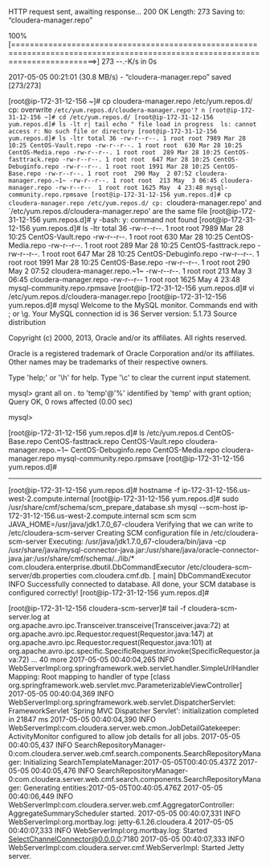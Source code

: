 HTTP request sent, awaiting response... 200 OK
Length: 273
Saving to: “cloudera-manager.repo”

100%[==============================================================================================================================>] 273         --.-K/s   in 0s

2017-05-05 00:21:01 (30.8 MB/s) - “cloudera-manager.repo” saved [273/273]

[root@ip-172-31-12-156 ~]# cp cloudera-manager.repo /etc/yum.repos.d/
cp: overwrite `/etc/yum.repos.d/cloudera-manager.repo'? n
[root@ip-172-31-12-156 ~]# cd /etc/yum.repos.d/
[root@ip-172-31-12-156 yum.repos.d]# ls -lt r| tail
echo " file load in progress 
ls: cannot access r: No such file or directory
[root@ip-172-31-12-156 yum.repos.d]# ls -ltr
total 36
-rw-r--r--. 1 root root 7989 Mar 28 10:25 CentOS-Vault.repo
-rw-r--r--. 1 root root  630 Mar 28 10:25 CentOS-Media.repo
-rw-r--r--. 1 root root  289 Mar 28 10:25 CentOS-fasttrack.repo
-rw-r--r--. 1 root root  647 Mar 28 10:25 CentOS-Debuginfo.repo
-rw-r--r--. 1 root root 1991 Mar 28 10:25 CentOS-Base.repo
-rw-r--r--. 1 root root  290 May  2 07:52 cloudera-manager.repo.~1~
-rw-r--r--. 1 root root  213 May  3 06:45 cloudera-manager.repo
-rw-r--r--  1 root root 1625 May  4 23:48 mysql-community.repo.rpmsave
[root@ip-172-31-12-156 yum.repos.d]# cp cloudera-manager.repo /etc/yum.repos.d/
cp: `cloudera-manager.repo' and `/etc/yum.repos.d/cloudera-manager.repo' are the same file
[root@ip-172-31-12-156 yum.repos.d]# y
-bash: y: command not found
[root@ip-172-31-12-156 yum.repos.d]# ls -ltr
total 36
-rw-r--r--. 1 root root 7989 Mar 28 10:25 CentOS-Vault.repo
-rw-r--r--. 1 root root  630 Mar 28 10:25 CentOS-Media.repo
-rw-r--r--. 1 root root  289 Mar 28 10:25 CentOS-fasttrack.repo
-rw-r--r--. 1 root root  647 Mar 28 10:25 CentOS-Debuginfo.repo
-rw-r--r--. 1 root root 1991 Mar 28 10:25 CentOS-Base.repo
-rw-r--r--. 1 root root  290 May  2 07:52 cloudera-manager.repo.~1~
-rw-r--r--. 1 root root  213 May  3 06:45 cloudera-manager.repo
-rw-r--r--  1 root root 1625 May  4 23:48 mysql-community.repo.rpmsave
[root@ip-172-31-12-156 yum.repos.d]# vi /etc/yum.repos.d/cloudera-manager.repo
[root@ip-172-31-12-156 yum.repos.d]# mysql
Welcome to the MySQL monitor.  Commands end with ; or \g.
Your MySQL connection id is 36
Server version: 5.1.73 Source distribution

Copyright (c) 2000, 2013, Oracle and/or its affiliates. All rights reserved.

Oracle is a registered trademark of Oracle Corporation and/or its
affiliates. Other names may be trademarks of their respective
owners.

Type 'help;' or '\h' for help. Type '\c' to clear the current input statement.

mysql> grant all on *.* to 'temp'@'%' identified by 'temp' with grant option;
Query OK, 0 rows affected (0.00 sec)

mysql>


[root@ip-172-31-12-156 yum.repos.d]# ls /etc/yum.repos.d
CentOS-Base.repo       CentOS-fasttrack.repo  CentOS-Vault.repo      cloudera-manager.repo.~1~
CentOS-Debuginfo.repo  CentOS-Media.repo      cloudera-manager.repo  mysql-community.repo.rpmsave
[root@ip-172-31-12-156 yum.repos.d]#


-----------



[root@ip-172-31-12-156 yum.repos.d]# hostname -f
ip-172-31-12-156.us-west-2.compute.internal
[root@ip-172-31-12-156 yum.repos.d]# sudo /usr/share/cmf/schema/scm_prepare_database.sh mysql  --scm-host ip-172-31-12-156.us-west-2.compute.internal scm scm scm
JAVA_HOME=/usr/java/jdk1.7.0_67-cloudera
Verifying that we can write to /etc/cloudera-scm-server
Creating SCM configuration file in /etc/cloudera-scm-server
Executing:  /usr/java/jdk1.7.0_67-cloudera/bin/java -cp /usr/share/java/mysql-connector-java.jar:/usr/share/java/oracle-connector-java.jar:/usr/share/cmf/schema/../lib/* com.cloudera.enterprise.dbutil.DbCommandExecutor /etc/cloudera-scm-server/db.properties com.cloudera.cmf.db.
[                          main] DbCommandExecutor              INFO  Successfully connected to database.
All done, your SCM database is configured correctly!
[root@ip-172-31-12-156 yum.repos.d]#




[root@ip-172-31-12-156 cloudera-scm-server]# tail -f cloudera-scm-server.log
        at org.apache.avro.ipc.Transceiver.transceive(Transceiver.java:72)
        at org.apache.avro.ipc.Requestor.request(Requestor.java:147)
        at org.apache.avro.ipc.Requestor.request(Requestor.java:101)
        at org.apache.avro.ipc.specific.SpecificRequestor.invoke(SpecificRequestor.java:72)
        ... 40 more
2017-05-05 00:40:04,265 INFO WebServerImpl:org.springframework.web.servlet.handler.SimpleUrlHandlerMapping: Root mapping to handler of type [class org.springframework.web.servlet.mvc.ParameterizableViewController]
2017-05-05 00:40:04,369 INFO WebServerImpl:org.springframework.web.servlet.DispatcherServlet: FrameworkServlet 'Spring MVC Dispatcher Servlet': initialization completed in 21847 ms
2017-05-05 00:40:04,390 INFO WebServerImpl:com.cloudera.server.web.cmon.JobDetailGatekeeper: ActivityMonitor configured to allow job details for all jobs.
2017-05-05 00:40:05,437 INFO SearchRepositoryManager-0:com.cloudera.server.web.cmf.search.components.SearchRepositoryManager: Initializing SearchTemplateManager:2017-05-05T00:40:05.437Z
2017-05-05 00:40:05,476 INFO SearchRepositoryManager-0:com.cloudera.server.web.cmf.search.components.SearchRepositoryManager: Generating entities:2017-05-05T00:40:05.476Z
2017-05-05 00:40:06,449 INFO WebServerImpl:com.cloudera.server.web.cmf.AggregatorController: AggregateSummaryScheduler started.
2017-05-05 00:40:07,331 INFO WebServerImpl:org.mortbay.log: jetty-6.1.26.cloudera.4
2017-05-05 00:40:07,333 INFO WebServerImpl:org.mortbay.log: Started SelectChannelConnector@0.0.0.0:7180
2017-05-05 00:40:07,333 INFO WebServerImpl:com.cloudera.server.cmf.WebServerImpl: Started Jetty server.
